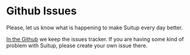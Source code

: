 # Github Issues

Please, let us know what is happening to make Suitup
every day better.

[In the Github](https://github.com/braghimsistemas/suitup-php/issues) we keep the issues tracker. If you
are having some kind of problem with Suitup, please
create your own issue there.
